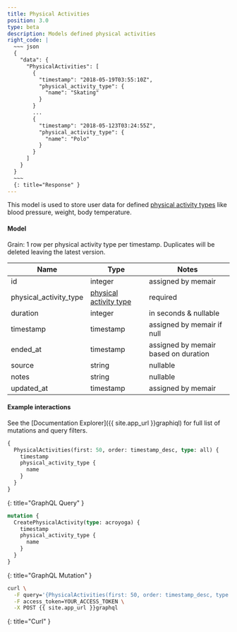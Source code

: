 ```yaml
---
title: Physical Activities
position: 3.0
type: beta
description: Models defined physical activities
right_code: |
  ~~~ json
  {
    "data": {
      "PhysicalActivities": [
        {
          "timestamp": "2018-05-19T03:55:10Z",
          "physical_activity_type": {
            "name": "Skating"
          }
        }
        ...
        {
          "timestamp": "2018-05-123T03:24:55Z",
          "physical_activity_type": {
            "name": "Polo"
          }
        }
      ]
    }
  }
  ~~~
  {: title="Response" }
---
```


This model is used to store user data for defined [physical activity types](/#modelsphysical_activity_types) like blood pressure, weight, body temperature.

#### Model

Grain: 1 row per physical activity type per timestamp. Duplicates will be deleted leaving the latest version.

| Name | Type | Notes |
|-------|--------|---------|
| id | integer | assigned by memair |
| physical_activity_type | [physical activity type](/#modelsphysical_activity_types) | required |
| duration | integer | in seconds & nullable |
| timestamp | timestamp | assigned by memair if null |
| ended_at | timestamp | assigned by memair based on duration |
| source | string | nullable |
| notes | string | nullable |
| updated_at | timestamp | assigned by memair |

#### Example interactions

See the [Documentation Explorer]({{ site.app_url }}graphiql) for full list of mutations and query filters.

~~~ graphql
{
  PhysicalActivities(first: 50, order: timestamp_desc, type: all) {
    timestamp
    physical_activity_type {
      name
    }
  }
}
~~~
{: title="GraphQL Query" }

~~~ graphql
mutation {
  CreatePhysicalActivity(type: acroyoga) {
    timestamp
    physical_activity_type {
      name
    }
  }
}
~~~
{: title="GraphQL Mutation" }

~~~ bash
curl \
  -F query='{PhysicalActivities(first: 50, order: timestamp_desc, type: all) {timestamp, physical_activity_type {name}}}' \
  -F access_token=YOUR_ACCESS_TOKEN \
  -X POST {{ site.app_url }}graphql
~~~
{: title="Curl" }
